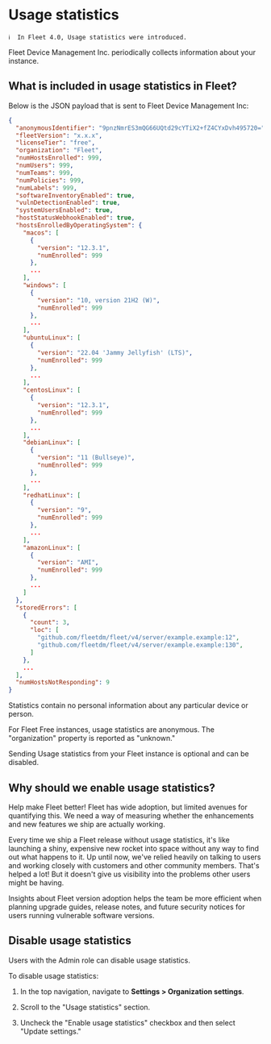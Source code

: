 # Usage statistics

```
ℹ️  In Fleet 4.0, Usage statistics were introduced.
```

Fleet Device Management Inc. periodically collects information about your instance.

## What is included in usage statistics in Fleet?

Below is the JSON payload that is sent to Fleet Device Management Inc:

```json
{
  "anonymousIdentifier": "9pnzNmrES3mQG66UQtd29cYTiX2+fZ4CYxDvh495720=",
  "fleetVersion": "x.x.x",
  "licenseTier": "free",
  "organization": "Fleet",
  "numHostsEnrolled": 999,
  "numUsers": 999,
  "numTeams": 999,
  "numPolicies": 999,
  "numLabels": 999,
  "softwareInventoryEnabled": true,
  "vulnDetectionEnabled": true,
  "systemUsersEnabled": true,
  "hostStatusWebhookEnabled": true,
  "hostsEnrolledByOperatingSystem": {
    "macos": [
      {
        "version": "12.3.1",
        "numEnrolled": 999
      },
      ...
    ],
    "windows": [
      {
        "version": "10, version 21H2 (W)",
        "numEnrolled": 999
      },
      ...
    ],
    "ubuntuLinux": [
      {
        "version": "22.04 'Jammy Jellyfish' (LTS)",
        "numEnrolled": 999
      },
      ...
    ],
    "centosLinux": [
      {
        "version": "12.3.1",
        "numEnrolled": 999
      },
      ...
    ],
    "debianLinux": [
      {
        "version": "11 (Bullseye)",
        "numEnrolled": 999
      },
      ...
    ],
    "redhatLinux": [
      {
        "version": "9",
        "numEnrolled": 999
      },
      ...
    ],
    "amazonLinux": [
      {
        "version": "AMI",
        "numEnrolled": 999
      },
      ...
    ]
  },
  "storedErrors": [
    {
      "count": 3,
      "loc": [
        "github.com/fleetdm/fleet/v4/server/example.example:12",
        "github.com/fleetdm/fleet/v4/server/example.example:130",
      ]
    },
    ...
  ],
  "numHostsNotResponding": 9
}
```

Statistics contain no personal information about any particular device or person.

For Fleet Free instances, usage statistics are anonymous. The "organization" property is reported as "unknown."

Sending Usage statistics from your Fleet instance is optional and can be disabled.

## Why should we enable usage statistics?

Help make Fleet better! Fleet has wide adoption, but limited avenues for quantifying this. We need a way of measuring whether the enhancements and new features we ship are actually working.

Every time we ship a Fleet release without usage statistics, it's like launching a shiny, expensive new rocket into space without any way to find out what happens to it. Up until now, we've relied heavily on talking to users and working closely with customers and other community members. That's helped a lot! But it doesn't give us visibility into the problems other users might be having.

Insights about Fleet version adoption helps the team be more efficient when planning upgrade guides, release notes, and future security notices for users running vulnerable software versions.

## Disable usage statistics

Users with the Admin role can disable usage statistics.

To disable usage statistics:

1. In the top navigation, navigate to **Settings > Organization settings**.

2. Scroll to the "Usage statistics" section.

3. Uncheck the "Enable usage statistics" checkbox and then select "Update settings."

<meta name="pageOrderInSection" value="1100">
